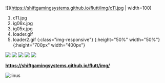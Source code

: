 ![](https://shiftgamingsystems.github.io/flutt/img/c11.jpg | width=100)

1. c11.jpg
2. ig06x.jpg
3. ig05x.jpg
4. loader.gif
5. loader2.gif
{:class="img-responsive"}
{:height="50%" width="50%"}
{:height="700px" width="400px"}

![](https://shiftgamingsystems.github.io/flutt/img/c11.jpg)
![](https://shiftgamingsystems.github.io/flutt/img/ig06x.jpg)
![](https://shiftgamingsystems.github.io/flutt/img/ig05x.jpg)
![](https://shiftgamingsystems.github.io/flutt/img/loader.gif)
![](https://shiftgamingsystems.github.io/flutt/img/loader2.gif)

 

**https://shiftgamingsystems.github.io/flutt/img/**

![linus](https://shiftgamingsystems.github.io/flutt/img/linus.gif)
